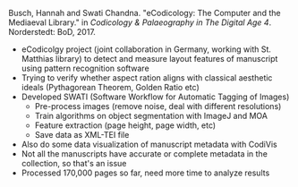 Busch, Hannah and Swati Chandna. "eCodicology: The Computer and the Mediaeval Library." in _Codicology & Palaeography in The Digital Age 4_. Norderstedt: BoD, 2017.

- eCodicolgy project (joint collaboration in Germany, working with St. Matthias library) to detect and measure layout features of manuscript using pattern recognition software
- Trying to verify whether aspect ration aligns with classical aesthetic ideals (Pythagorean Theorem, Golden Ratio etc)
- Developed SWATI (Software Workflow for Automatic Tagging of Images)
  - Pre-process images (remove noise, deal with different resolutions)
  - Train algorithms on object segmentation with ImageJ and MOA
  - Feature extraction (page height, page width, etc)
  - Save data as XML-TEI file
- Also do some data visualization of manuscript metadata with CodiVis
- Not all the manuscripts have accurate or complete metadata in the collection, so that's an issue
- Processed 170,000 pages so far, need more time to analyze results
